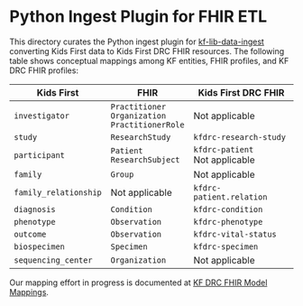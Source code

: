 # Python Ingest Plugin for FHIR ETL

This directory curates the Python ingest plugin for [kf-lib-data-ingest](https://github.com/kids-first/kf-lib-data-ingest/) converting Kids First data to Kids First DRC FHIR resources.
The following table shows conceptual mappings among KF entities, FHIR profiles, and KF DRC FHIR profiles:

| Kids First | FHIR | Kids First DRC FHIR |
|--|--|--|
| `investigator` | `Practitioner` <br> `Organization` <br> `PractitionerRole` | Not applicable |
| `study` | `ResearchStudy` | `kfdrc-research-study` |
| `participant` | `Patient` <br> `ResearchSubject` | `kfdrc-patient` <br> Not applicable |
| `family` | `Group` | Not applicable |
| `family_relationship` | Not applicable | `kfdrc-patient.relation` |
| `diagnosis` | `Condition` | `kfdrc-condition` |
| `phenotype` | `Observation` | `kfdrc-phenotype` |
| `outcome` | `Observation` | `kfdrc-vital-status` |
| `biospecimen` | `Specimen` | `kfdrc-specimen` |
| `sequencing_center` | `Organization` | Not applicable |

Our mapping effort in progress is documented at [KF DRC FHIR Model Mappings](https://docs.google.com/spreadsheets/d/19tQnE75UzvP_k29D-QprbsJ-6ZO2PdUmKPiWHKkcTEg/edit#gid=1197884015).
